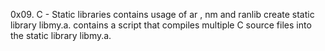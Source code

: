 0x09. C - Static libraries
contains usage of ar , nm and ranlib
create static library libmy.a.
contains a script that compiles multiple C source files into the static library libmy.a.
